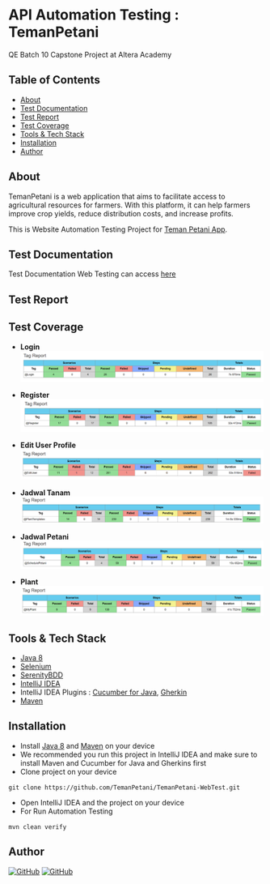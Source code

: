 # API Automation Testing : TemanPetani

QE Batch 10 Capstone Project at Altera Academy

## Table of Contents

- [About](#about)
- [Test Documentation](#test-documentation)
- [Test Report](#test-report)
- [Test Coverage](#test-coverage)
- [Tools & Tech Stack](#tools--techstack)
- [Installation](#installation)
- [Author](#author)

## About

TemanPetani is a web application that aims to facilitate access to agricultural resources for farmers. With this platform, it can help farmers improve crop yields, reduce distribution costs, and increase profits.

This is Website Automation Testing Project for [Teman Petani App](https://teman-petani-web.vercel.app/).

## Test Documentation

Test Documentation Web Testing can access [here](https://docs.google.com/spreadsheets/d/1HxIm0A0Ox-4vBJg3HbHxuppSuqoqwjwuUPNeZeDZaak/edit?usp=sharing)

## Test Report

## Test Coverage
- **Login**
![img.png](src/main/resources/test-report/report-login.png)

- **Register** 
![img.png](src/main/resources/test-report/report-register.png)

- **Edit User Profile**
![img.png](src/main/resources/test-report/report-edituser.png)

- **Jadwal Tanam**
![img_1.png](src/main/resources/test-report/report-jadwaltanam.png)

- **Jadwal Petani**
![img.png](src/main/resources/test-report/report-jadwalpetani.png)

- **Plant**
![img_2.png](src/main/resources/test-report/report-plant.png)

## Tools & Tech Stack
- [Java 8](https://www.oracle.com/java/technologies/downloads/#java8)
- [Selenium](https://www.selenium.dev/)
- [SerenityBDD](https://serenity-bdd.info/)
- [IntelliJ IDEA](https://www.jetbrains.com/idea/download/)
- IntelliJ IDEA Plugins :  [Cucumber for Java](https://plugins.jetbrains.com/plugin/7212-cucumber-for-java), [Gherkin](https://plugins.jetbrains.com/plugin/9164-gherkin)
- [Maven](https://maven.apache.org/download.cgi)

## Installation
- Install  [Java 8](https://www.oracle.com/java/technologies/downloads/#java8) and [Maven](https://maven.apache.org/download.cgi) on your device
- We recommended you run this project in IntelliJ IDEA and make sure to install Maven and Cucumber for Java and Gherkins first
- Clone project on your device
```
git clone https://github.com/TemanPetani/TemanPetani-WebTest.git
```
- Open IntelliJ IDEA and the project on your device
- For Run Automation Testing
```
mvn clean verify
```

## Author

[![GitHub](https://img.shields.io/badge/Ghalda-%23121011.svg?style=for-the-badge&logo=github&logoColor=white)](https://github.com/ghalda)
[![GitHub](https://img.shields.io/badge/Zuniantika-%23121011.svg?style=for-the-badge&logo=github&logoColor=white)](https://github.com/Zuniantika)